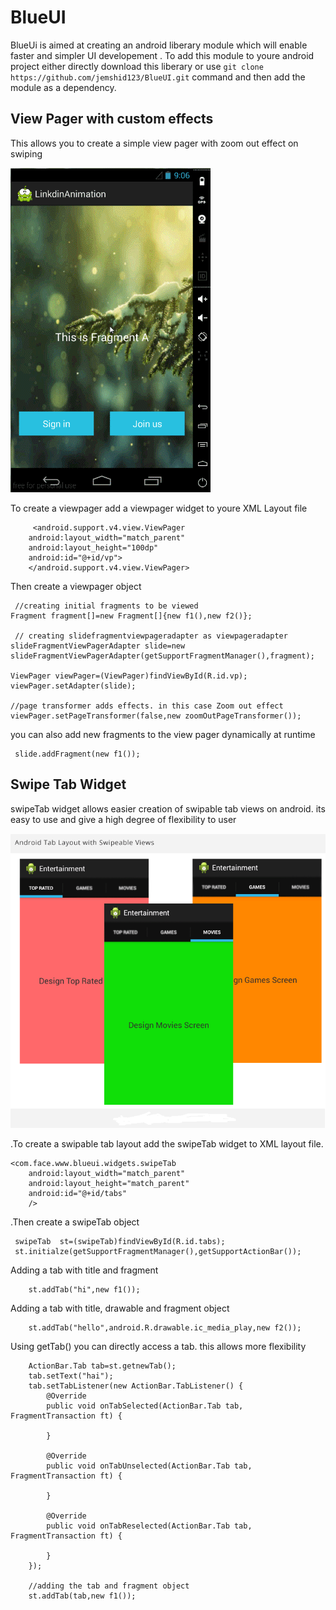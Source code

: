 # BlueUI
BlueUi is aimed at creating an android liberary module which will enable faster and simpler UI developement . To add this module to youre android project either directly download this liberary or use ` git clone https://github.com/jemshid123/BlueUI.git `  command and then add the module as a dependency.
 
 <h2>View Pager with custom effects</h2>
 
 <p>This allows you to create a simple view pager with zoom out effect on swiping </p>
 <img src="img/viewpager.gif" alt="View Pager" />
 
To create a viewpager add a viewpager widget to youre XML Layout file 

         <android.support.v4.view.ViewPager
        android:layout_width="match_parent"
        android:layout_height="100dp"
        android:id="@+id/vp">
        </android.support.v4.view.ViewPager>
        
 Then create a viewpager object
 
     //creating initial fragments to be viewed
    Fragment fragment[]=new Fragment[]{new f1(),new f2()};
    
     // creating slidefragmentviewpageradapter as viewpageradapter  
    slideFragmentViewPagerAdapter slide=new slideFragmentViewPagerAdapter(getSupportFragmentManager(),fragment);
    
    ViewPager viewPager=(ViewPager)findViewById(R.id.vp);
    viewPager.setAdapter(slide);
    
    //page transformer adds effects. in this case Zoom out effect
    viewPager.setPageTransformer(false,new zoomOutPageTransformer());
    
    
 you can also add new fragments to the view pager dynamically at runtime
 
     slide.addFragment(new f1());
     
  <h2>Swipe Tab Widget</h2>
  <p> swipeTab widget allows easier creation of swipable tab views on android. its easy to use and give a high degree of flexibility to user </p>
  
  <img src="img/up.png" alt="SwipeTab" />
  
  .To create a swipable tab layout add the swipeTab widget to XML layout  file.
  
    <com.face.www.blueui.widgets.swipeTab
        android:layout_width="match_parent"
        android:layout_height="match_parent"
        android:id="@+id/tabs"
        />
        
  .Then create a swipeTab object
     
     swipeTab  st=(swipeTab)findViewById(R.id.tabs);
     st.initialze(getSupportFragmentManager(),getSupportActionBar());
     
   Adding a  tab with title and fragment
   
        st.addTab("hi",new f1());
        
   Adding a tab with title, drawable and fragment object
   
        st.addTab("hello",android.R.drawable.ic_media_play,new f2());
        
   Using getTab() you can directly access a tab. this allows more flexibility
   
        ActionBar.Tab tab=st.getnewTab();
        tab.setText("hai");
        tab.setTabListener(new ActionBar.TabListener() {
            @Override
            public void onTabSelected(ActionBar.Tab tab, FragmentTransaction ft) {

            }

            @Override
            public void onTabUnselected(ActionBar.Tab tab, FragmentTransaction ft) {

            }

            @Override
            public void onTabReselected(ActionBar.Tab tab, FragmentTransaction ft) {

            }
        });
        
        //adding the tab and fragment object
        st.addTab(tab,new f1());

 
  
  
   
 
 
 

